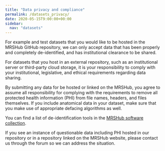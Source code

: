 ```yaml
---
title: "Data privacy and compliance"
permalink: /datasets_privacy/
date: 2020-05-15T9:00:00+00:00
sidebar:
  nav: "datasets"
---
```


For example and test datasets that you would like to be hosted in the MRSHub GitHub repository, we can only accept data that has been properly and completely de-identified, and has institutional clearance to be shared.

For datasets that you host in an external repository, such as an institutional server or third-party cloud storage, it is your responsibility to comply with your institutional, legislative, and ethical requirements regarding data sharing.

By submitting any data for be hosted or linked on the MRSHub, you agree to assume all responsibility for complying with the requirements to remove all protected health information (PHI) from file names, headers, and files themselves. If you include anatomical data in your dataset, make sure that you make use of appropriate defacing algorithms as well.

You can find a list of de-identification tools in the [MRSHub software collection](https://www.mrshub.org/software_deid).

If you see an instance of questionable data including PHI hosted in our repository or in a repository linked on the MRSHub website, please contact us through the forum so we can address the situation.
